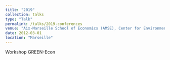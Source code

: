 ```yaml
---
title: "2019"
collection: talks
type: "Talk"
permalink: /talks/2019-conferences
venue: "Aix-Marseille School of Economics (AMSE), Center for Environmental Economics Montpellier"
date: 2012-03-01
location: "Marseille"
---
```


Workshop GREEN-Econ
